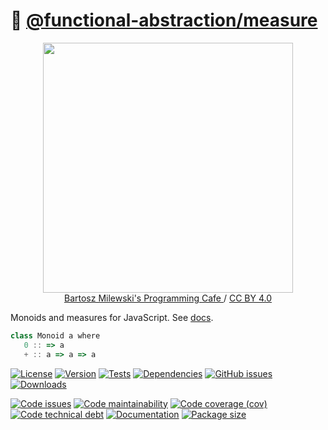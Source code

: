 :straight_ruler:
[@functional-abstraction/measure](https://functional-abstraction.github.io/measure)
==

<p align="center">
<a href="https://bartoszmilewski.com/2016/12/27/monads-categorically">
<img src="https://bartoszmilewski.files.wordpress.com/2016/12/monoid-1.jpg" width="400">
</a><br/>
<a href="https://bartoszmilewski.com">
Bartosz Milewski's Programming Cafe
</a>
/
<a href="https://creativecommons.org/licenses/by/4.0">CC BY 4.0</a>
</p>

Monoids and measures for JavaScript.
See [docs](https://functional-abstraction.github.io/measure).

```js
class Monoid a where
   0 :: => a
   + :: a => a => a
```

[![License](https://img.shields.io/github/license/functional-abstraction/measure.svg)](https://raw.githubusercontent.com/functional-abstraction/measure/main/LICENSE)
[![Version](https://img.shields.io/npm/v/@functional-abstraction/measure.svg)](https://www.npmjs.org/package/@functional-abstraction/measure)
[![Tests](https://img.shields.io/github/workflow/status/functional-abstraction/measure/ci:test?event=push&label=tests)](https://github.com/functional-abstraction/measure/actions/workflows/ci:test.yml?query=branch:main)
[![Dependencies](https://img.shields.io/librariesio/github/functional-abstraction/measure.svg)](https://github.com/functional-abstraction/measure/network/dependencies)
[![GitHub issues](https://img.shields.io/github/issues/functional-abstraction/measure.svg)](https://github.com/functional-abstraction/measure/issues)
[![Downloads](https://img.shields.io/npm/dm/@functional-abstraction/measure.svg)](https://www.npmjs.org/package/@functional-abstraction/measure)

[![Code issues](https://img.shields.io/codeclimate/issues/functional-abstraction/measure.svg)](https://codeclimate.com/github/functional-abstraction/measure/issues)
[![Code maintainability](https://img.shields.io/codeclimate/maintainability/functional-abstraction/measure.svg)](https://codeclimate.com/github/functional-abstraction/measure/trends/churn)
[![Code coverage (cov)](https://img.shields.io/codecov/c/gh/functional-abstraction/measure/main.svg)](https://codecov.io/gh/functional-abstraction/measure)
[![Code technical debt](https://img.shields.io/codeclimate/tech-debt/functional-abstraction/measure.svg)](https://codeclimate.com/github/functional-abstraction/measure/trends/technical_debt)
[![Documentation](https://functional-abstraction.github.io/measure/badge.svg)](https://functional-abstraction.github.io/measure/source.html)
[![Package size](https://img.shields.io/bundlephobia/minzip/@functional-abstraction/measure)](https://bundlephobia.com/result?p=@functional-abstraction/measure)
